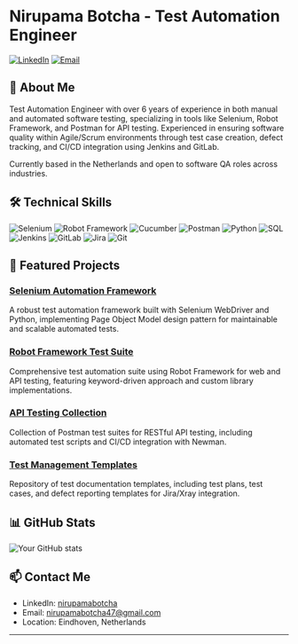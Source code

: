 # Nirupama Botcha - Test Automation Engineer

[![LinkedIn](https://img.shields.io/badge/LinkedIn-Connect-blue)](https://www.linkedin.com/in/nirupamabotcha)
[![Email](https://img.shields.io/badge/Email-Contact-red)](mailto:nirupamabotcha47@gmail.com)

## 👋 About Me

Test Automation Engineer with over 6 years of experience in both manual and automated software testing, specializing in tools like Selenium, Robot Framework, and Postman for API testing. Experienced in ensuring software quality within Agile/Scrum environments through test case creation, defect tracking, and CI/CD integration using Jenkins and GitLab.

Currently based in the Netherlands and open to software QA roles across industries.

## 🛠️ Technical Skills

![Selenium](https://img.shields.io/badge/Selenium-43B02A?style=for-the-badge&logo=selenium&logoColor=white)
![Robot Framework](https://img.shields.io/badge/Robot_Framework-00A6D6?style=for-the-badge&logo=robot-framework&logoColor=white)
![Cucumber](https://img.shields.io/badge/Cucumber-23D96C?style=for-the-badge&logo=cucumber&logoColor=white)
![Postman](https://img.shields.io/badge/Postman-FF6C37?style=for-the-badge&logo=postman&logoColor=white)
![Python](https://img.shields.io/badge/Python-3776AB?style=for-the-badge&logo=python&logoColor=white)
![SQL](https://img.shields.io/badge/SQL-4479A1?style=for-the-badge&logo=postgresql&logoColor=white)
![Jenkins](https://img.shields.io/badge/Jenkins-D24939?style=for-the-badge&logo=jenkins&logoColor=white)
![GitLab](https://img.shields.io/badge/GitLab-FCA121?style=for-the-badge&logo=gitlab&logoColor=white)
![Jira](https://img.shields.io/badge/Jira-0052CC?style=for-the-badge&logo=jira&logoColor=white)
![Git](https://img.shields.io/badge/Git-F05032?style=for-the-badge&logo=git&logoColor=white)

## 📂 Featured Projects

### [Selenium Automation Framework](https://github.com/nirupamabotcha/Selenium-Automation-Framework)
A robust test automation framework built with Selenium WebDriver and Python, implementing Page Object Model design pattern for maintainable and scalable automated tests.

### [Robot Framework Test Suite](https://github.com/nirupamabotcha/Robot-Framework-Projects)
Comprehensive test automation suite using Robot Framework for web and API testing, featuring keyword-driven approach and custom library implementations.

### [API Testing Collection](https://github.com/nirupamabotcha/API-Testing-Collection)
Collection of Postman test suites for RESTful API testing, including automated test scripts and CI/CD integration with Newman.

### [Test Management Templates](https://github.com/nirupamabotcha/Test-Management-Templates)
Repository of test documentation templates, including test plans, test cases, and defect reporting templates for Jira/Xray integration.

## 📊 GitHub Stats

![Your GitHub stats](https://github-readme-stats.vercel.app/api?username=nirupamabotcha&show_icons=true&theme=radical)

## 📫 Contact Me

- LinkedIn: [nirupamabotcha](https://www.linkedin.com/in/nirupamabotcha)
- Email: nirupamabotcha47@gmail.com
- Location: Eindhoven, Netherlands

---
